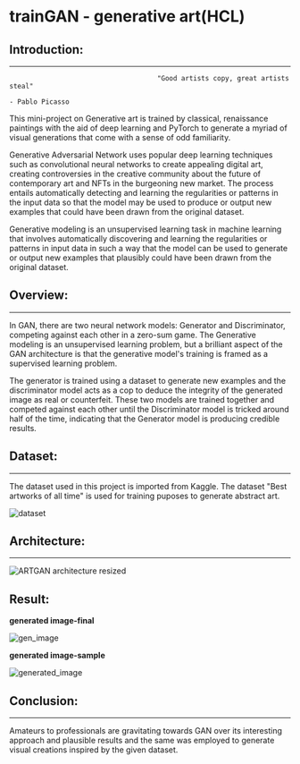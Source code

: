 # trainGAN - generative art(HCL)

## Introduction:

---
                                         "Good artists copy, great artists steal"
                                                                                - Pablo Picasso

This mini-project on Generative art is trained by classical, renaissance paintings with the aid of deep learning and PyTorch to generate a myriad of visual generations that come with a sense of odd familiarity.

Generative Adversarial Network uses popular deep learning techniques such as convolutional neural networks to create appealing digital art, creating controversies in the creative community about the future of contemporary art and NFTs in the burgeoning new market.
The process entails automatically detecting and learning the regularities or patterns in the input data so that the model may be used to produce or output new examples that could have been drawn from the original dataset.

Generative modeling is an unsupervised learning task in machine learning that involves automatically discovering and learning the regularities or patterns in input data in such a way that the model can be used to generate or output new examples that plausibly could have been drawn from the original dataset.

## Overview:

---

In GAN, there are two neural network models: Generator and Discriminator, competing against each other in a zero-sum game.
The Generative modeling is an unsupervised learning problem, but a brilliant aspect of the GAN architecture is that the generative model's training is framed as a supervised learning problem.

The generator is trained using a dataset to generate new examples and the discriminator model acts as a cop to deduce the integrity of the generated image as real or counterfeit. These two models are trained together and competed against each other until the Discriminator model is tricked around half of the time, indicating that the Generator model is producing credible results.

## Dataset:

---

The dataset used in this project is imported from Kaggle. The dataset "Best artworks of all time" is used for training puposes to generate abstract art.

![dataset](https://user-images.githubusercontent.com/80472408/168446300-aedec611-298e-47f9-9a48-1f7a187815fc.png)

## Architecture:
---

<p align="middle">
    
![ARTGAN architecture resized](https://user-images.githubusercontent.com/80472408/168446459-4ef64499-f343-4282-864f-4f413661be9c.png)
    
</p>
 
Result:
----

**generated image-final**

![gen_image](https://user-images.githubusercontent.com/80472408/168446240-12e42a8c-eba5-4168-b184-3321fb9acff8.png)


**generated image-sample**

![generated_image](https://user-images.githubusercontent.com/80472408/168446254-8e59c541-4379-418b-8280-a3fdfa842622.png)


## Conclusion:

---

Amateurs to professionals are gravitating towards GAN over its interesting approach and plausible results and the same was employed to generate visual creations inspired by the given dataset.
